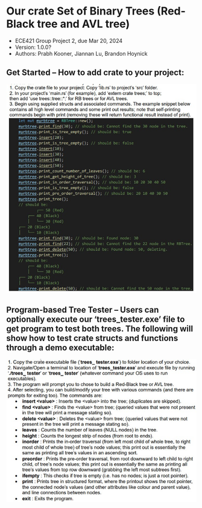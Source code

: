 # Our crate Set of Binary Trees (Red-Black tree and AVL tree)
- ECE421 Group Project 2, due Mar 20, 2024  
- Version: 1.0.0?
- Authors: Prabh Kooner, Jiannan Lu, Brandon Hoynick

## Get Started – How to add crate to your project:
![get started](https://github.com/kooner27/421_projects/blob/9323c47d3a221e7905a433d2d6293f8f59e7f755/trees/report/getstarted.jpg)

## Program-based Tree Tester – Users can optionally execute our ‘trees_tester.exe’ file to get program to test both trees. The following will show how to test crate structs and functions through a demo executable:
![program how to](https://github.com/kooner27/421_projects/blob/580fa0300b77cdcf13059e677ba613af0349e200/trees/report/programtesterhowto.jpg)
